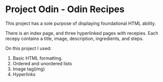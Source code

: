 # Project Odin - Odin Recipes
This project has a sole purpose of displaying foundational HTML ability.

There is an index page, and three hyperlinked pages with recepies. Each recepy contains a title, image, description, ingredients, and steps. 

On this project I used:
1. Basic HTML formatting.  
1. Ordered and unordered lists
1. Image tag(img)  
1. Hyperlinks


